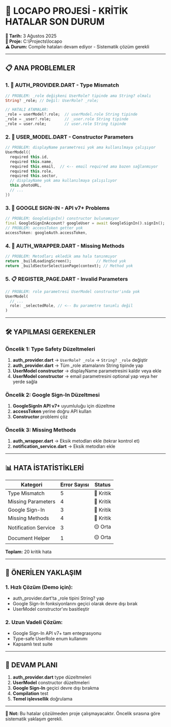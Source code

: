# 🚨 LOCAPO PROJESİ - KRİTİK HATALAR SON DURUM

**📅 Tarih:** 3 Ağustos 2025  
**🎯 Proje:** C:\Projects\locapo  
**⚠️ Durum:** Compile hataları devam ediyor - Sistematik çözüm gerekli

---

## 📋 **ANA PROBLEMLER**

### **1. 🔧 AUTH_PROVIDER.DART - Type Mismatch**
```dart
// PROBLEM: _role değişkeni UserRole? tipinde ama String? olmalı
String? _role; // Değil: UserRole? _role;

// HATALI ATAMALAR:
_role = userModel?.role;  // userModel.role String tipinde
_role = _user?.role;      // _user.role String tipinde  
_role = user.role;        // user.role String tipinde
```

### **2. 📝 USER_MODEL.DART - Constructor Parameters**
```dart
// PROBLEM: displayName parametresi yok ama kullanılmaya çalışıyor
UserModel({
  required this.id,
  required this.name,
  required this.email,  // <-- email required ama bazen sağlanmıyor
  required this.role,
  required this.sector,
  // displayName yok ama kullanılmaya çalışılıyor
  this.photoURL,
  // ...
})
```

### **3. 🔐 GOOGLE SIGN-IN - API v7+ Problems**
```dart
// PROBLEM: GoogleSignIn() constructor bulunamıyor
final GoogleSignInAccount? googleUser = await GoogleSignIn().signIn();
// PROBLEM: accessToken getter yok
accessToken: googleAuth.accessToken,
```

### **4. 📄 AUTH_WRAPPER.DART - Missing Methods**
```dart
// PROBLEM: Metodları ekledik ama hala tanınmıyor
return _buildLoadingScreen();           // Method yok
return _buildSectorSelectionPage(context); // Method yok
```

### **5. 📋 REGISTER_PAGE.DART - Invalid Parameters**
```dart
// PROBLEM: role parametresi UserModel constructor'ında yok
UserModel(
  // ...
  role: _selectedRole, // <-- Bu parametre tanımlı değil
)
```

---

## 🛠️ **YAPILMASI GEREKENLER**

### **Öncelik 1: Type Safety Düzeltmeleri**
1. **auth_provider.dart** → `UserRole? _role` → `String? _role` değiştir
2. **auth_provider.dart** → Tüm _role atamalarını String tipinde yap
3. **UserModel constructor** → displayName parametresini kaldır veya ekle
4. **UserModel constructor** → email parametresini optional yap veya her yerde sağla

### **Öncelik 2: Google Sign-In Düzeltmesi**
1. **GoogleSignIn API v7+** uyumluluğu için düzeltme
2. **accessToken** yerine doğru API kullan
3. **Constructor** problemi çöz

### **Öncelik 3: Missing Methods**
1. **auth_wrapper.dart** → Eksik metodları ekle (tekrar kontrol et)
2. **notification_service.dart** → Eksik metodları ekle

---

## 📊 **HATA İSTATİSTİKLERİ**

| Kategori | Error Sayısı | Status |
|----------|-------------|---------|
| Type Mismatch | 5 | 🔴 Kritik |
| Missing Parameters | 4 | 🔴 Kritik |
| Google Sign-In | 3 | 🔴 Kritik |
| Missing Methods | 4 | 🔴 Kritik |
| Notification Service | 3 | 🟡 Orta |
| Document Helper | 1 | 🟡 Orta |

**Toplam:** 20 kritik hata

---

## 🎯 **ÖNERİLEN YAKLAŞIM**

### **1. Hızlı Çözüm (Demo için):**
- auth_provider.dart'ta _role tipini String? yap
- Google Sign-In fonksiyonlarını geçici olarak devre dışı bırak
- UserModel constructor'ını basitleştir

### **2. Uzun Vadeli Çözüm:**
- Google Sign-In API v7+ tam entegrasyonu
- Type-safe UserRole enum kullanımı
- Kapsamlı test suite

---

## 🚀 **DEVAM PLANI**

1. **auth_provider.dart** type düzeltmeleri
2. **UserModel** constructor düzeltmeleri  
3. **Google Sign-In** geçici devre dışı bırakma
4. **Compilation** test
5. **Temel işlevsellik** doğrulama

---

**📝 Not:** Bu hatalar çözülmeden proje çalışmayacaktır. Öncelik sırasına göre sistematik yaklaşım gerekli.